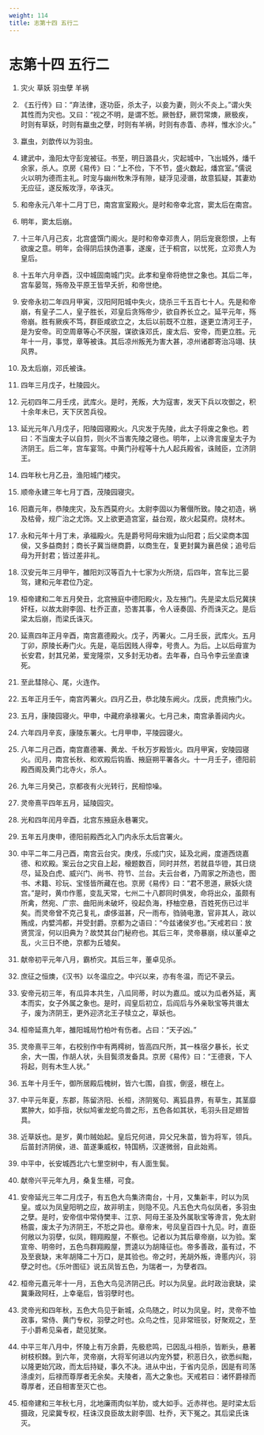 ```yaml
---
weight: 114
title: 志第十四 五行二
---
```


# 志第十四 五行二

1. <span id="志第十四_五行二-1"></span>
灾火 草妖 羽虫孽 羊祸

2. <span id="志第十四_五行二-2"></span>
《五行传》曰：“弃法律，逐功臣，杀太子，以妾为妻，则火不炎上。”谓火失其性而为灾也。又曰：“视之不明，是谓不悊。厥咎舒，厥罚常燠，厥极疾，时则有草妖，时则有蠃虫之孽，时则有羊祸，时则有赤眚、赤祥，惟水沴火。”

3. <span id="志第十四_五行二-3"></span>
蠃虫，刘歆传以为羽虫。

4. <span id="志第十四_五行二-4"></span>
建武中，渔阳太守彭宠被征。书至，明日潞县火，灾起城中，飞出城外，燔千余家，杀人。京房《易传》曰：“上不俭，下不节，盛火数起，燔宫室。”儒说火以明为德而主礼。时宠与幽州牧朱浮有隙，疑浮见浸谮，故意狐疑，其妻劝无应征，遂反叛攻浮，卒诛灭。

5. <span id="志第十四_五行二-5"></span>
和帝永元八年十二月丁巳，南宫宣室殿火。是时和帝幸北宫，窦太后在南宫。

6. <span id="志第十四_五行二-6"></span>
明年，窦太后崩。

7. <span id="志第十四_五行二-7"></span>
十三年八月己亥，北宫盛馔门阁火。是时和帝幸邓贵人，阴后宠衰怨恨，上有欲废之意。明年，会得阴后挟伪道事，遂废，迁于桐宫，以忧死，立邓贵人为皇后。

8. <span id="志第十四_五行二-8"></span>
十五年六月辛酉，汉中城固南城门灾。此孝和皇帝将绝世之象也。其后二年，宫车晏驾，殇帝及平原王皆早夭折，和帝世绝。

9. <span id="志第十四_五行二-9"></span>
安帝永初二年四月甲寅，汉阳阿阳城中失火，烧杀三千五百七十人。先是和帝崩，有皇子二人，皇子胜长，邓皇后贪殇帝少，欲自养长立之。延平元年，殇帝崩。胜有厥疾不笃，群臣咸欲立之，太后以前既不立胜，遂更立清河王子，是为安帝。司空周章等心不厌服，谋欲诛邓氏，废太后、安帝，而更立胜。元年十一月，事觉，章等被诛。其后凉州叛羌为害大甚，凉州诸郡寄治冯翊、扶风界。

10. <span id="志第十四_五行二-10"></span>
及太后崩，邓氏被诛。

11. <span id="志第十四_五行二-11"></span>
四年三月戊子，杜陵园火。

12. <span id="志第十四_五行二-12"></span>
元初四年二月壬戌，武库火。是时，羌叛，大为寇害，发天下兵以攻御之，积十余年未已，天下厌苦兵役。

13. <span id="志第十四_五行二-13"></span>
延光元年八月戊子，阳陵园寝殿火。凡灾发于先陵，此太子将废之象也。若曰：不当废太子以自剪，则火不当害先陵之寝也。明年，上以谗言废皇太子为济阴王。后二年，宫车宴驾。中黄门孙程等十九人起兵殿省，诛贼臣，立济阴王。

14. <span id="志第十四_五行二-14"></span>
四年秋七月乙丑，渔阳城门楼灾。

15. <span id="志第十四_五行二-15"></span>
顺帝永建三年七月丁酉，茂陵园寝灾。

16. <span id="志第十四_五行二-16"></span>
阳嘉元年，恭陵庑灾，及东西莫府火。太尉李固以为奢僣所致。陵之初造，祸及枯骨，规广治之尤饰。又上欲更造宫室，益台观，故火起莫府。烧材木。

17. <span id="志第十四_五行二-17"></span>
永和元年十月丁未，承福殿火。先是爵号阿母宋娥为山阳君；后父梁商本国侯，又多益商封；商长子冀当继商爵，以商生在，复更封冀为襄邑侯；追号后母为开封君；皆过差非礼。

18. <span id="志第十四_五行二-18"></span>
汉安元年三月甲午，雒阳刘汉等百九十七家为火所烧，后四年，宫车比三晏驾，建和元年君位乃定。

19. <span id="志第十四_五行二-19"></span>
桓帝建和二年五月癸丑，北宫掖庭中德阳殿火，及左掖门。先是梁太后兄冀挟奸枉，以故太尉李固、杜乔正直，恐害其事，令人诬奏固、乔而诛灭之。是后梁太后崩，而梁氏诛灭。

20. <span id="志第十四_五行二-20"></span>
延熹四年正月辛酉，南宫嘉德殿火。戊子，丙署火。二月壬辰，武库火。五月丁卯，原陵长寿门火。先是，亳后因贱人得幸，号贵人。为后。上以后母宣为长安君，封其兄弟，爱宠隆崇，又多封无功者。去年春，白马令李云坐直谏死。

21. <span id="志第十四_五行二-21"></span>
至此彗除心、尾，火连作。

22. <span id="志第十四_五行二-22"></span>
五年正月壬午，南宫丙署火。四月乙丑，恭北陵东阙火。戊辰，虎贲掖门火。

23. <span id="志第十四_五行二-23"></span>
五月，康陵园寝火。甲申，中藏府承禄署火。七月己未，南宫承善闼内火。

24. <span id="志第十四_五行二-24"></span>
六年四月辛亥，康陵东署火。七月甲申，平陵园寝火。

25. <span id="志第十四_五行二-25"></span>
八年二月己酉，南宫嘉德署、黄龙、千秋万岁殿皆火。四月甲寅，安陵园寝火。闰月，南宫长秋、和欢殿后钩盾、掖庭朔平署各火。十一月壬子，德阳前殿西阁及黄门北寺火，杀人。

26. <span id="志第十四_五行二-26"></span>
九年三月癸己，京都夜有火光转行，民相惊噪。

27. <span id="志第十四_五行二-27"></span>
灵帝熹平四年五月，延陵园灾。

28. <span id="志第十四_五行二-28"></span>
光和四年闰月辛酉，北宫东掖庭永巷署灾。

29. <span id="志第十四_五行二-29"></span>
五年五月庚申，德阳前殿西北入门内永乐太后宫署火。

30. <span id="志第十四_五行二-30"></span>
中平二年二月己酉，南宫云台灾。庚戌，乐成门灾，延及北阙，度道西烧嘉德、和欢殿。案云台之灾自上起，榱题数百，同时并然，若就县华镫，其日烧尽，延及白虎、威兴门、尚书、符节、兰台。夫云台者，乃周家之所造也，图书、术籍、珍玩、宝怪皆所藏在也。京房《易传》曰：“君不思道，厥妖火烧宫。”是时，黄巾作慝，变乱天常，七州二十八郡同时俱发，命将出众，虽颇有所禽，然宛、广宗、曲阳尚未破坏，役起负海，杼柚空悬，百姓死伤已过半矣。而灵帝曾不克己复礼，虐侈滋甚，尺一雨布，驺骑电激，官非其人，政以贿成，内嬖鸿都，并受封爵。京都为之语曰：“今兹诸侯岁也。”天戒若曰：放贤赏淫，何以旧典为？故焚其台门秘府也。其后三年，灵帝暴崩，续以董卓之乱，火三日不绝，京都为丘墟矣。

31. <span id="志第十四_五行二-31"></span>
献帝初平元年八月，霸桥灾。其后三年，董卓见杀。

32. <span id="志第十四_五行二-32"></span>
庶征之恒燠，《汉书》以冬温应之。中兴以来，亦有冬温，而记不录云。

33. <span id="志第十四_五行二-33"></span>
安帝元初三年，有瓜异本共生，八瓜同蒂，时以为嘉瓜。或以为瓜者外延，离本而实，女子外属之象也。是时，阎皇后初立，后阎后与外亲耿宝等共谮太子，废为济阴王，更外迎济北王子犊立之，草妖也。

34. <span id="志第十四_五行二-34"></span>
桓帝延熹九年，雒阳城局竹柏叶有伤者。占曰：“天子凶。”

35. <span id="志第十四_五行二-35"></span>
灵帝熹平三年，右校别作中有两樗树，皆高四尺所，其一株宿夕暴长，长丈余，大一围，作胡人状，头目鬓须发备具。京房《易传》曰：“王德衰，下人将起，则有木生人状。”

36. <span id="志第十四_五行二-36"></span>
五年十月壬午，御所居殿后槐树，皆六七围，自拔，倒竖，根在上。

37. <span id="志第十四_五行二-37"></span>
中平元年夏，东郡，陈留济阳、长桓，济阴冤句、离狐县界，有草生，其茎靡累肿大，如手指，状似鸠雀龙蛇鸟兽之形，五色各如其状，毛羽头目足翅皆具。

38. <span id="志第十四_五行二-38"></span>
近草妖也。是岁，黄巾贼始起。皇后兄何进，异父兄朱苗，皆为将军，领兵。后苗封济阴侯，进、苗遂秉威权，特国柄，汉遂微弱，自此始焉。

39. <span id="志第十四_五行二-39"></span>
中平中，长安城西北六七里空树中，有人面生鬓。

40. <span id="志第十四_五行二-40"></span>
献帝兴平元年九月，桑复生椹，可食。

41. <span id="志第十四_五行二-41"></span>
安帝延光三年二月戊子，有五色大鸟集济南台，十月，又集新丰，时以为凤皇。或以为凤皇阳明之应，故非明主，则隐不见。凡五色大鸟似凤者，多羽虫之孽。是时，安帝信中常侍樊丰、江京、阿母王圣及外属耿宝等谗言，免太尉杨震，废太子为济阴王，不悊之异也。章帝末，号凤皇百四十九见。时，直臣何敞以为羽孽，似凤，翱翔殿屋，不察也。记者以为其后章帝崩，以为验。案宣帝、明帝时，五色鸟群翔殿屋，贾逵以为胡降征也。帝多善政，虽有过，不及至衰缺，末年胡降二十万口，是其验也。帝之时，羌胡外叛，谗慝内兴，羽孽之时也。《乐叶图征》说五凤皆五色，为瑞者一，为孽者四。

42. <span id="志第十四_五行二-42"></span>
桓帝元嘉元年十一月，五色大鸟见济阴己氏。时以为凤皇。此时政治衰缺，梁冀秉政阿枉，上幸毫后，皆羽孽时也。

43. <span id="志第十四_五行二-43"></span>
灵帝光和四年秋，五色大鸟见于新城，众鸟随之，时以为凤皇。时，灵帝不恤政事，常侍、黄门专权，羽孽之时也。众鸟之性，见非常班驳，好聚观之，至于小爵希见枭者，虣见犹聚。

44. <span id="志第十四_五行二-44"></span>
中平三年八月中，怀陵上有万余爵，先极悲鸣，已因乱斗相杀，皆断头，悬著树枝枳棘。到六年，灵帝崩，大将军何进以内宠外嬖，积恶日久，欲悉纠黜，以隆更始冗政，而太后持疑，事久不决。进从中出，于省内见杀，因是有司荡涤虔刘，后禄而尊厚者无余矣。夫陵者，高大之象也。天戒若曰：诸怀爵禄而尊厚者，还自相害至灭亡也。

45. <span id="志第十四_五行二-45"></span>
桓帝建和三年秋七月，北地廉雨肉似羊肋，或大如手。近赤祥也。是时梁太后摄政，兄梁冀专权，枉诛汉良臣故太尉李固、杜乔，天下冤之。其后梁氏诛灭。
